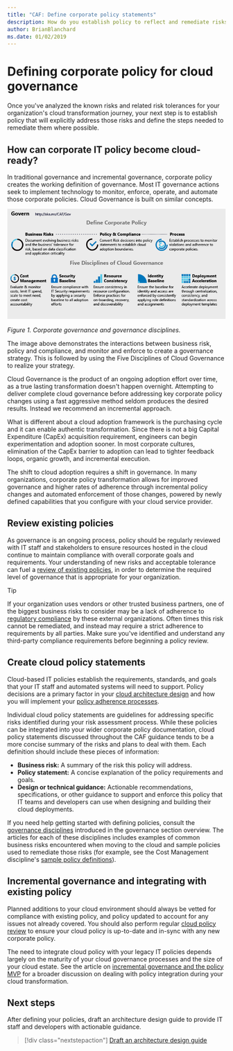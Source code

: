 ```yaml
---
title: "CAF: Define corporate policy statements"
description: How do you establish policy to reflect and remediate risks?
author: BrianBlanchard
ms.date: 01/02/2019
---
```


# Defining corporate policy for cloud governance

Once you've analyzed the known risks and related risk tolerances for your organization's cloud transformation journey, your next step is to establish policy that will explicitly address those risks and define the steps needed to remediate them where possible.

<!-- markdownlint-disable MD026 -->

## How can corporate IT policy become cloud-ready?

In traditional governance and incremental governance, corporate policy creates the working definition of governance. Most IT governance actions seek to implement technology to monitor, enforce, operate, and automate those corporate policies. Cloud Governance is built on similar concepts.

![Corporate Governance and Governance Disciplines](../../_images/operational-transformation-govern.png)

*Figure 1. Corporate governance and governance disciplines.*

The image above demonstrates the interactions between business risk, policy and compliance, and monitor and enforce to create a governance strategy. This is followed by using the Five Disciplines of Cloud Governance to realize your strategy.

Cloud Governance is the product of an ongoing adoption effort over time, as a true lasting transformation doesn't happen overnight. Attempting to deliver complete cloud governance before addressing key corporate policy changes using a fast aggressive method seldom produces the desired results. Instead we recommend an incremental approach.

What is different about a cloud adoption framework is the purchasing cycle and it can enable authentic transformation. Since there is not a big Capital Expenditure (CapEx) acquisition requirement, engineers can begin experimentation and adoption sooner. In most corporate cultures, elimination of the CapEx barrier to adoption can lead to tighter feedback loops, organic growth, and incremental execution.

The shift to cloud adoption requires a shift in governance. In many organizations, corporate policy transformation allows for improved governance and higher rates of adherence through incremental policy changes and automated enforcement of those changes, powered by newly defined capabilities that you configure with your cloud service provider.

<!-- markdownlint-enable MD026 -->

## Review existing policies

As governance is an ongoing process, policy should be regularly reviewed with IT staff and stakeholders to ensure resources hosted in the cloud continue to maintain compliance with overall corporate goals and requirements. Your understanding of new risks and acceptable tolerance can fuel a [review of existing policies](what-is-a-cloud-policy-review.md), in order to determine the required level of governance that is appropriate for your organization.

> [!TIP]
> If your organization uses vendors or other trusted business partners, one of the biggest business risks to consider may be a lack of adherence to [regulatory compliance](what-is-regulatory-compliance.md) by these external organizations. Often times this risk cannot be remediated, and instead may require a strict adherence to requirements by all parties. Make sure you've identified and understand any third-party compliance requirements before beginning a policy review.

## Create cloud policy statements

Cloud-based IT policies establish the requirements, standards, and goals that your IT staff and automated systems will need to support. Policy decisions are a primary factor in your [cloud architecture design](align-governance-journeys.md) and how you will implement your [policy adherence processes](processes.md).

Individual cloud policy statements are guidelines for addressing specific risks identified during your risk assessment process. While these policies can be integrated into your wider corporate policy documentation, cloud policy statements discussed throughout the CAF guidance tends to be a more concise summary of the risks and plans to deal with them. Each definition should include these pieces of information:

- **Business risk:** A summary of the risk this policy will address.
- **Policy statement:** A concise explanation of the policy requirements and goals.
- **Design or technical guidance:** Actionable recommendations, specifications, or other guidance to support and enforce this policy that IT teams and developers can use when designing and building their cloud deployments.

If you need help getting started with defining policies, consult the [governance disciplines](../governance-disciplines.md) introduced in the governance section overview. The articles for each of these disciplines includes examples of common business risks encountered when moving to the cloud and sample policies used to remediate those risks (for example, see the Cost Management discipline's [sample policy definitions](../cost-management/policy-statements.md)).

## Incremental governance and integrating with existing policy

Planned additions to your cloud environment should always be vetted for compliance with existing policy, and policy updated to account for any issues not already covered. You should also perform regular [cloud policy review](what-is-a-cloud-policy-review.md) to ensure your cloud policy is up-to-date and in-sync with any new corporate policy.

The need to integrate cloud policy with your legacy IT policies depends largely on the maturity of your cloud governance processes and the size of your cloud estate. See the article on [incremental governance and the policy MVP](index.md) for a broader discussion on dealing with policy integration during your cloud transformation.

## Next steps

After defining your policies, draft an architecture design guide to provide IT staff and developers with actionable guidance.

> [!div class="nextstepaction"]
> [Draft an architecture design guide](align-governance-journeys.md)
